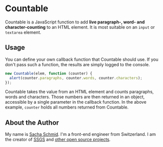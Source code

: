 # Countable

Countable is a JavaScript function to add **live paragraph-, word- and character-counting** to an HTML element. It is most suitable on an `input` or `textarea` element.

## Usage

You can define your own callback function that Countable should use. If you don't pass such a function, the results are simply logged to the console.

```js
new Countable(elem, function (counter) {
  alert(counter.paragraphs, counter.words, counter.characters);
});
```

Countable takes the value from an HTML element and counts paragraphs, words and characters. Those numbers are then returned in an object, accessible by a single parameter in the callback function. In the above example, `counter` holds all numbers returned from Countable.

## About the Author

My name is [Sacha Schmid](http://sachaschmid.ch). I'm a front-end engineer from Switzerland. I am the creator of [SSGS](http://github.com/RadLikeWhoa/SSGS) and [other open source projects](http://github.com/RadLikeWhoa).